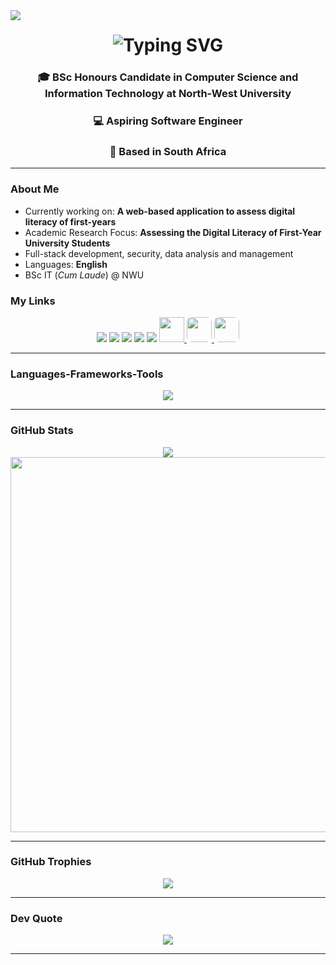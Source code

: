 <img align="left" src="https://visitor-badge.laobi.icu/badge?page_id=salimsofinia&right_color=seagreen"/>

<h1 align="center">
  <img src="https://readme-typing-svg.herokuapp.com?font=Fira+Code&size=30&duration=4000&pause=1000&center=true&vCenter=true&width=600&lines=Hi+There!+I'm+Salim+👋;Welcome+to+my+GitHub+profile!;" alt="Typing SVG">
</h1>

<h3 align="center">
🎓 BSc Honours Candidate in Computer Science and Information Technology at North-West University  
</h3>
<h3 align="center">
💻 Aspiring Software Engineer 
</h3>
<h3 align="center">
📍 Based in South Africa
</h3>

---

### About Me

- Currently working on: **A web-based application to assess digital literacy of first-years**
- Academic Research Focus: **Assessing the Digital Literacy of First-Year University Students**
- Full-stack development, security, data analysis and management
- Languages: **English**
- BSc IT (_Cum Laude_) @ NWU

### My Links

<div align="center">
  <a href="mailto:salimsofinia01719@gmail.com"><img src="https://skillicons.dev/icons?i=gmail" /></a>
  <a href="https://www.linkedin.com/in/salimsofinia"><img src="https://skillicons.dev/icons?i=linkedin" /></a>
  <a href="https://github.com/salimsofinia"><img src="https://skillicons.dev/icons?i=github" /></a>
  <a href="https://salimsofinia.dev"><img src="https://skillicons.dev/icons?i=vercel" /></a>
  <a href="https://salimsofinia.dev"><img src="https://skillicons.dev/icons?i=webflow" /></a>
  <a href="https://salimsofinia.dev">
  <img src="https://cdn.jsdelivr.net/gh/devicons/devicon/icons/html5/html5-original.svg" width="40"/>
</a>
  <a href="https://salimsofinia.dev">
  <img src="https://cdn-icons-png.flaticon.com/512/535/535239.png" width="40" style="border-radius: 8px;" />
</a>
  <a href="https://your-cv-link.com">
  <img src="https://www.flaticon.com/free-icon/profile_8236560?term=portfolio&page=1&position=86&origin=search&related_id=8236560" width="40" style="border-radius: 8px;" />
</a>

</div>

---

### Languages-Frameworks-Tools

<div align="center">
  <img src="https://skillicons.dev/icons?i=java,python,c,cs,html,css,javascript,nodejs,npm,react,matlab,firebase,supabase,mongodb,azure,git,github,vscode,visualstudio,notion,mysql,dotnet,postman,express,vercel,anaconda" />
</div>

---

### GitHub Stats

<div align="center">
  <img src="https://github-readme-stats.vercel.app/api/top-langs/?username=salimsofinia&show_icons=true&theme=tokyonight&hide_border=true&border_radius=10&card_width=600" />
  <br/>
  <img src="https://github-readme-stats.vercel.app/api?username=salimsofinia&show_icons=true&theme=tokyonight&hide_border=true&border_radius=10" width="600" />
</div>

---

### GitHub Trophies

<p align="center">
  <img src="https://github-profile-trophy.vercel.app/?username=salimsofinia&theme=tokyonight&margin-w=5&no-frame=true" />
</p>

---

### Dev Quote

<p align="center">
  <img src="https://quotes-github-readme.vercel.app/api?type=horizontal&theme=tokyonight" />
</p>

---

